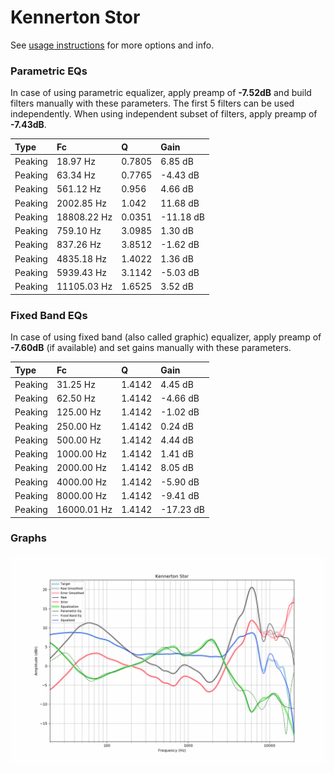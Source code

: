 # Kennerton Stor
See [usage instructions](https://github.com/jaakkopasanen/AutoEq#usage) for more options and info.

### Parametric EQs
In case of using parametric equalizer, apply preamp of **-7.52dB** and build filters manually
with these parameters. The first 5 filters can be used independently.
When using independent subset of filters, apply preamp of **-7.43dB**.

| Type    | Fc          |      Q | Gain      |
|:--------|:------------|:-------|:----------|
| Peaking | 18.97 Hz    | 0.7805 | 6.85 dB   |
| Peaking | 63.34 Hz    | 0.7765 | -4.43 dB  |
| Peaking | 561.12 Hz   | 0.956  | 4.66 dB   |
| Peaking | 2002.85 Hz  | 1.042  | 11.68 dB  |
| Peaking | 18808.22 Hz | 0.0351 | -11.18 dB |
| Peaking | 759.10 Hz   | 3.0985 | 1.30 dB   |
| Peaking | 837.26 Hz   | 3.8512 | -1.62 dB  |
| Peaking | 4835.18 Hz  | 1.4022 | 1.36 dB   |
| Peaking | 5939.43 Hz  | 3.1142 | -5.03 dB  |
| Peaking | 11105.03 Hz | 1.6525 | 3.52 dB   |

### Fixed Band EQs
In case of using fixed band (also called graphic) equalizer, apply preamp of **-7.60dB**
(if available) and set gains manually with these parameters.

| Type    | Fc          |      Q | Gain      |
|:--------|:------------|:-------|:----------|
| Peaking | 31.25 Hz    | 1.4142 | 4.45 dB   |
| Peaking | 62.50 Hz    | 1.4142 | -4.66 dB  |
| Peaking | 125.00 Hz   | 1.4142 | -1.02 dB  |
| Peaking | 250.00 Hz   | 1.4142 | 0.24 dB   |
| Peaking | 500.00 Hz   | 1.4142 | 4.44 dB   |
| Peaking | 1000.00 Hz  | 1.4142 | 1.41 dB   |
| Peaking | 2000.00 Hz  | 1.4142 | 8.05 dB   |
| Peaking | 4000.00 Hz  | 1.4142 | -5.90 dB  |
| Peaking | 8000.00 Hz  | 1.4142 | -9.41 dB  |
| Peaking | 16000.01 Hz | 1.4142 | -17.23 dB |

### Graphs
![](./Kennerton%20Stor.png)
